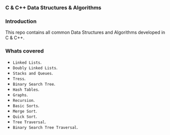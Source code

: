 ### C & C++ Data Structures & Algorithms

### Introduction

This repo contains all common Data Structures and Algorithms developed in C & C++.

### Whats covered

* `Linked Lists`.
* `Doubly Linked Lists`.
* `Stacks and Queues`.
* `Tress`.
* `Binary Search Tree`.
* `Hash Tables`.
* `Graphs`.
* `Recursion`.
* `Basic Sorts`.
* `Merge Sort`.
* `Quick Sort`.
* `Tree Traversal`.
* `Binary Search Tree Traversal`.

